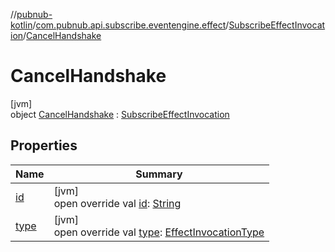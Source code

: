 //[pubnub-kotlin](../../../../index.md)/[com.pubnub.api.subscribe.eventengine.effect](../../index.md)/[SubscribeEffectInvocation](../index.md)/[CancelHandshake](index.md)

# CancelHandshake

[jvm]\
object [CancelHandshake](index.md) : [SubscribeEffectInvocation](../index.md)

## Properties

| Name | Summary |
|---|---|
| [id](../id.md) | [jvm]<br>open override val [id](../id.md): [String](https://kotlinlang.org/api/latest/jvm/stdlib/kotlin/-string/index.html) |
| [type](../type.md) | [jvm]<br>open override val [type](../type.md): [EffectInvocationType](../../../com.pubnub.api.eventengine/-effect-invocation-type/index.md) |
